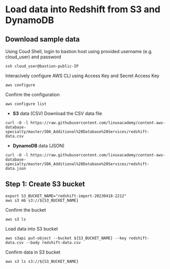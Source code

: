 # Load data into Redshift from S3 and DynamoDB

## Download sample data

Using Coud Shell, login to bastion host using provided username (e.g. cloud_user) and password
```
ssh cloud_user@bastion-public-IP
```
Interacively configure AWS CLI using Access Key and Secret Access Key
```
aws configure
```
Confirm the configuration
```
aws configure list
```
- **S3** data (CSV)
Download the CSV data file
```
curl -O -l https://raw.githubusercontent.com/linuxacademy/content-aws-database-specialty/master/S06_Additional%20Database%20Services/redshift-data.csv
```
- **DynamoDB** data (JSON)
```
curl -O -l https://raw.githubusercontent.com/linuxacademy/content-aws-database-specialty/master/S06_Additional%20Database%20Services/redshift-data.json
```

## Step 1: Create S3 bucket
```
export S3_BUCKET_NAME="redshift-import-20230418-2212"
aws s3 mb s3://${S3_BUCKET_NAME}
```
Confirm the bucket
```
aws s3 ls
```
Load data into S3 bucket
```
aws s3api put-object --bucket ${S3_BUCKET_NAME} --key redshift-data.csv --body redshift-data.csv
```
Confirm data in S3 bucket
```
aws s3 ls s3://${S3_BUCKET_NAME}
```
